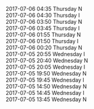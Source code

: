 2017-07-06 04:35 Thursday  N  
2017-07-06 04:30 Thursday  I  
2017-07-06 03:50 Thursday  N  
2017-07-06 03:45 Thursday  I  
2017-07-06 01:55 Thursday  N  
2017-07-06 01:50 Thursday  I  
2017-07-06 00:20 Thursday  N  
2017-07-05 20:55 Wednesday  I  
2017-07-05 20:40 Wednesday  N  
2017-07-05 20:05 Wednesday  I  
2017-07-05 19:50 Wednesday  N  
2017-07-05 19:45 Wednesday  I  
2017-07-05 14:50 Wednesday  N  
2017-07-05 14:45 Wednesday  I  
2017-07-05 13:45 Wednesday  N  

